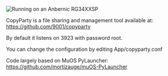 ![Running on an Anbernic RG34XXSP](https://i.imgur.com/oeE9NR0.jpeg)

CopyParty is a file sharing and management tool available at: 
https://github.com/9001/copyparty

By default it listens on 3923 with password root.

You can change the configuration by editing App/copyparty.conf

Code largely based on MuOS PyLauncher:
https://github.com/mortizauge/muOS-PyLauncher
